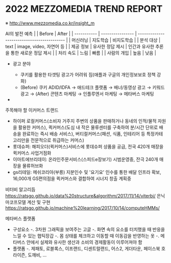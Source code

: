 # 2022 MEZZOMEDIA TREND REPORT
※ http://www.mezzomedia.co.kr/insight_m  

AI의 발전 예측
|             | Before             | After                                       |
| ----------- | ---------------- | ------------------------------------------ |
| 머신러닝    | 지도학습         | 비지도학습                                 |
| 분석 대상   | text             | image, video, 자연어 등                    |
| 제공 정보   | 유사한 정답 제시 | 인간과 유사한 추론을 통한 새로운 정답 제시 |
| 처리 속도   | 느림             | 빠름                                       |
| 사람의 개입 | 높음             | 낮음                                       |


* 광고 분야  
  - 쿠키를 활용한 타갯팅 광고가 어려워 짐(애플과 구글의 개인정보보호 정책 강화)  
  - (Before) 쿠키 ADID/IDFA → 애드테크 플랫폼 → 배너/동영상 광고 → 키워드 광고 → (After) 콘텐츠 마케팅 → 인플루엔서 마케팅 → 메타버스 마케팅  
    
* 


주목해야 할 이커머스 트랜드  
- 하이퍼 로컬커머스(소비자 거주지 주변의 상품을 판매하거나 동네의 인적/물적 자원을 활용한 커머스), 퀵커머스(도심 내 작은 물류센터를 구축하여 분/시간 단위로 배송을 완료하는 즉시 배송 서비스), 버티컬커머스(패션, 식품, 인테리어 등 특정카테고리만을 전문적으로 취급하는 커머스)  
- 롯데슈퍼: 해피오더(퀵커머스)서비스에 롯데슈퍼 상품을 공급, 전국 420개 매장을 퀵커머스 사업거점화
- 이마트에브리데이: 온라인주문서비스(스피드e장보기) 시범운영중, 잔극 240개 매장을 물류허브화
- gs리테일: 메쉬코리아(부릉) 지분인수 및 '요기요' 인수를 통한 배달 인프라 확보, 16,000개 GS편의점을 퀵커머스와 결합하여 시너지 창출 계획중
  
비터비 알고리듬 <https://ratsgo.github.io/data%20structure&algorithm/2017/11/14/viterbi/>
은닉마코프모델 계산 및 구현 <https://ratsgo.github.io/machine%20learning/2017/10/14/computeHMMs/> 

메타버스 플랫폼
- 구성요소
  -. 3차원 그래픽을 보여주는 고글
  -. 화면 속의 요소를 터치했을 때 반응을 느낄 수 있는 햅틱장갑
  -. 몸 상태를 체크하고 이동할 때 이동감을 반영하는 옷
  -. 메타버스 안에서 실제와 유사한 생산과 소비의 경제활동이 이루어져야 함
- 플랫폼
  -. 제패토, 로블록스, 이프랜드, 디센트럴랜드, 어스2, 게더타운, 페이스북 호라이즌, 도깨비, ...
